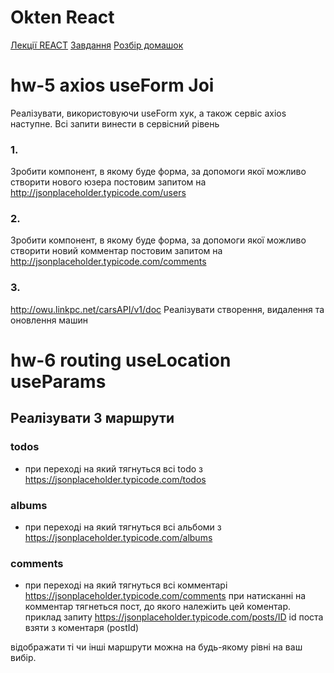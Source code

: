 # Okten React 
[Лекції REACT](https://github.com/IhorKurylov/OktenReakt/branches)
[Завдання](https://github.com/GrayHead/js_demos/tree/master/react/2023)
[Розбір домашок](https://github.com/GrayHead/march-2023-react-hw)


# hw-5 axios useForm Joi 
Реалізувати, використовуючи useForm хук, а також сервіс axios наступне. Всі запити винести в сервісний рівень
### 1.
Зробити компонент, в якому буде форма, за допомоги якої можливо створити нового юзера постовим запитом на http://jsonplaceholder.typicode.com/users
###  2.
Зробити компонент, в якому буде форма, за допомоги якої можливо створити новий комментар постовим запитом на http://jsonplaceholder.typicode.com/comments
###  3.
http://owu.linkpc.net/carsAPI/v1/doc
Реалізувати створення, видалення та оновлення машин

# hw-6 routing useLocation useParams
## Реалізувати 3 маршрути
### todos 
- при переході на який тягнуться всі todo з https://jsonplaceholder.typicode.com/todos

### albums 
- при переході на який тягнуться всі альбоми з https://jsonplaceholder.typicode.com/albums

### comments 
- при переході на який тягнуться всі комментарі https://jsonplaceholder.typicode.com/comments
при натисканні на комментар тягнеться пост, до якого належіить цей коментар. приклад запиту https://jsonplaceholder.typicode.com/posts/ID
id поста взяти з коментаря (postId)

відображати ті чи інші маршрути можна на будь-якому рівні на ваш вибір.


